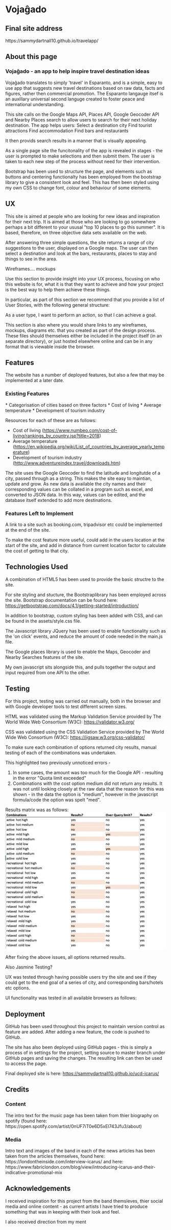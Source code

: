 <h1>Vojaĝado</h1>

<h2>Final site address</h2>
https://sammydartnall10.github.io/travelapp/

<h2>About this page</h2>
<h3>Vojaĝado - an app to help inspire travel destination ideas</h3>

Vojaĝado translates to simply 'travel' in Esparanto, and is a simple, easy to use app that suggests new travel destinations based on raw data, facts and figures, rather then commercial promotion.
The Esparanto langauge itsef is an auxillary universal second languge created to foster peace and international understanding.  

This site calls on the Google Maps API, Places API, Google Geocoder API and Nearby Places search to allow users to search for their next holiday destination. The app helps users:
Select a destination city
Find tourist attractions
Find accommodation
Find bars and restaurants

It then provids search results in a manner that is visually appealing.

As a single page site the funcitonality of the app is revealed in stages - the user is prompted to make selections and then submit them. The user is taken to each new step of the process without need for their intervention.  

Bootstrap has been used to structure the page, and elements such as buttons and centering functionalty has been employed from the bootstrap library to give a consistent look and feel. 
This has then been styled using my own CSS to change font, colour and behaviour of some elements. 

<h2>UX</h2>
This site is aimed at people who are looking for new ideas and inspiration for their next trip. 
It is aimed at those who are looking to go somewhere perhaps a bit different to your ususal "top 10 places to go this summer". It is based,
therefore, on three objective data sets available on the web. 

After answering three simple questions, the site returns a range of city suggestions to the user, displayed on a Google maps. 
The user can then select a destination and look at the bars, restaurants, places to stay and things to see in the area. 

Wireframes.... mockups 

Use this section to provide insight into your UX process, focusing on who this website is for, what it is that 
they want to achieve and how your project is the best way to help them achieve these things.

In particular, as part of this section we recommend that you provide a list of User Stories, with the following general structure:

As a user type, I want to perform an action, so that I can achieve a goal.

This section is also where you would share links to any wireframes, mockups, diagrams etc. 
that you created as part of the design process. These files should themselves either be included in the project itself 
(in an separate directory), or just hosted elsewhere online and can be in any format that is viewable inside the browser. 



<h2>Features</h2>
The website has a number of deployed features, but also a few that may be implemented at a later date. 

<h3>Existing Features</h3>
 * Categorisation of cities based on three factors 
    * Cost of living 
    * Average temperature 
    * Development of tourism industry

Resources for each of these are as follows: 
* Cost of living (https://www.numbeo.com/cost-of-living/rankings_by_country.jsp?title=2018)
* Average temperature (https://en.wikipedia.org/wiki/List_of_countries_by_average_yearly_temperature)
* Development of tourism industry (http://www.adventureindex.travel/downloads.htm)

The site uses the Google Geocoder to find the latitude and longitutde of a city, passed through as a string. 
This makes the site easy to maintian, update and grow. As new data is available the city names and their corresponding 
values can be collated in a program such as excel, and converted to JSON data. 
In this way, values can be edited, and the database itself extended to add more destinations.

<h3>Features Left to Implement</h3>

A link to a site such as booking.com, tripadvisor etc could be implemented at the end of the site. 

To make the cost feature more useful, could add in the users location at the start of the site, and add in
distance from current location factor to calculate the cost of getting to that city. 

<h2>Technologies Used</h2>

A combination of HTML5 has been used to provide the basic structre to the site.

For site styling and stucture, the Bootstraplibrary has been employed across the site. 
Bootstrap documentation can be found here: https://getbootstrap.com/docs/4.1/getting-started/introduction/

In addition to bootstrap, custom styling has been added with CSS, and can be found in the assets/style.css file. 

The Javascript library JQuery has been used to enable functionality such as the 'on click' events, and 
reduce the amount of code needed in the main.js file.

The Google places library is used to enable the Maps, Geocoder and Nearby Searches features of the site. 

My own javascript sits alongside this, and pulls together the output and input required from one API to the other.

<h2>Testing </h2>

For this project, testing was carried out manually, both in the browser and with Google developer tools to test different screen sizes.

HTML was validated using the Markup Validation Service provided by The World Wide Web Consortium (W3C): https://validator.w3.org/

CSS was validated using the CSS Validation Service provided by The World Wide Web Consortium (W3C): https://jigsaw.w3.org/css-validator/

To make sure each combination of options returned city results, manual testing of each of the combinations was undertaken. 

This highlighted two previously unnoticed errors -
1. In some cases, the amount was too much for the Google API - resulting in the error "Quota limit exceeded"
2. Combinations with the cost option medium did not return any results. It was not until looking closely at the raw data that the reason for this was shown - in the data the option is "medium", however in the javascript formula/code the option was spelt "med". 

Results matrix was as follows: 
<img src="assets/readme/options-results.png">

After fixing the above issues, all options returned results. 

Also Jasmine Testing? 

UX was tested through having possible users try the site and 
see if they could get to the end goal of a series of city, and corresponding bars/hotels etc options.

UI functionality was tested in all available browsers as follows: 




<h2>Deployment</h2>
GitHub has been used throughout this project to maintain version control as feature are added. After adding a new feature, the code is pushed to GitHub. 

The site has also been deployed using GitHub pages - this is simply a process of in settings for the project, setting source to master branch under GitHub pages and saving the changes. The resulting link can then be used to access the page. 

Final deployed site is here: https://sammydartnall10.github.io/ucd-icarus/

<h2>Credits</h2>

<h3>Content</h3>
The intro text for the music page has been taken from thier biography on spotify (found here: https://open.spotify.com/artist/0nUF7iT0e6D5xEl743Jfu3/about)


<h3>Media</h3>
Intro text and images of the band in each of the news articles has been taken from the articles themselves, found here: 
https://londontheinside.com/interview-icarus/
and here:
https://www.fabriclondon.com/blog/view/introducing-icarus-and-their-indicative-promotional-mix

<h2>Acknowledgements</h2>
I received inspiration for this project from the band themsleves, thier social media and online content - as current artists I have tried to produce something that was in keeping with their look and feel. 

I also received direction from my ment
